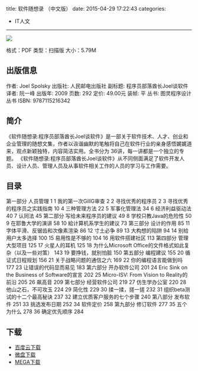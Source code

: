 title: 软件随想录 （中文版）
date: 2015-04-29 17:22:43
categories:
  - IT人文
---

![](http://book.douban.com/subject/4163938/)

格式：PDF
类型：扫描版
大小：5.79M

<!--more-->

## 出版信息 ##

作者: Joel Spolsky 
出版社: 人民邮电出版社
副标题: 程序员部落酋长Joel谈软件
译者: 阮一峰 
出版年: 2009
页数: 292
定价: 49.00元
装帧: 平
丛书: 图灵程序设计丛书
ISBN: 9787115216342

## 简介 ##

《软件随想录:程序员部落酋长Joel谈软件》是一部关于软件技术、人才、创业和企业管理的随想文集，作者以诙谐幽默的笔触将自己在软件行业的亲身感悟娓娓道来，观点新颖独特，内容简洁实用。全书分为 36讲，每一讲都是一个独立的专题。
《软件随想录:程序员部落酋长Joel谈软件》从不同侧面满足了软件开发人员、设计人员、管理人员及从事软件相关工作的人员的学习与工作需要。

## 目录 ##

第一部分 人员管理 1
1 我的第一次GillG审查 2
2 寻找优秀的程序员 2
3 寻找优秀的程序员之实践指南 10
4 三种管理方法 22
5 军事化管理法 34
6 经济利益驱动法 40
7 认同法 45
第二部分 写给未来程序员的建议 49
8 学校只教Java的危险性 50
9 在耶鲁大学的演讲 58
10 給计算机系学生的建议 73
第三部分 设计的作用 85
11 字体平滑、反锯齿和次像素渲染 86
12 寸土必争 89
13 大构想的陷阱 94
14 别给用户太多选择 100
15 易用性是不够的 104
16 用软件搭建社区 113
第四部分 管理大型项目 125
17 火星人的耳机 125
18 为什么Microsoft Office的文件格式如此复杂（以及一些对策） 143
19 要挣钱，就别怕脏 150
第五部分 编程建议 155
20 循证式日程规划 156
21 关于战略问题的通信之六 169
22 你的编程语言能做到吗 177
23 让错误的代码显而易见 183
第六部分 开办软件公司 201
24 Eric Sink on the Business of Software的宣言 202
25 Micro-ISV: From Vision to Reality的前沿 205
26 飙高音 209
第七部分 经营软件公司 219
27 仿生学办公室 220
28 他山之石，不可攻玉 224
29 简化性 229
30 揉一揉，搓一搓 232
31 组织beta测试的十二个最高秘诀 237
32 建立优质客户服务的七个步骤 240
第八部分 发布软件 251
33 挑选发布日期 252
34 软件定价 258
第九部分 修订软件 277
35 五个为什么 278
36 确定优先顺序 284

## 下载 ##

+ [百度云下载](http://pan.baidu.com/s/1qWxCxje)
+ [微盘下载](http://vdisk.weibo.com/s/aADaW4YRFlVTc)
+ [MEGA下载](https://mega.co.nz/#!HQUxVCoI!hAudK3n2JO5uKw_RM6RdsiuoE2-bap0bAhV0qTr9SfA)
